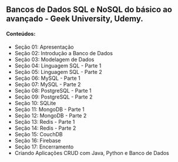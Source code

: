 ## Bancos de Dados SQL e NoSQL do básico ao avançado - Geek University, Udemy.

#### Conteúdos:

* Seção 01: Apresentação
* Seção 02: Introdução a Banco de Dados
* Seção 03: Modelagem de Dados
* Seção 04: Linguagem SQL - Parte 1
* Seção 05: Linguagem SQL - Parte 2
* Seção 06: MySQL - Parte 1
* Seção 07: MySQL - Parte 2
* Seção 08: PostgreSQL - Parte 1
* Seção 09: PostgreSQL - Parte 2
* Seção 10: SQLite
* Seção 11: MongoDB - Parte 1
* Seção 12: MongoDB - Parte 2
* Seção 13: Redis - Parte 1
* Seção 14: Redis - Parte 2
* Seção 15: CouchDB
* Seção 16: Firebase
* Seção 17: Encerramento
* Criando Aplicações CRUD com Java, Python e Banco de Dados
